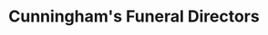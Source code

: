 ---
title: "Cunningham's Funeral Directors"
url: /blanchardstown/cunninghams-funeral-directors/
shop: funeral directors
---